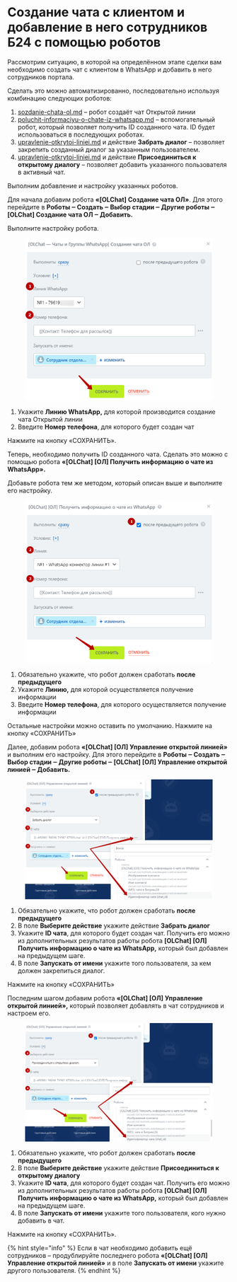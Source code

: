 # Создание чата с клиентом и добавление в него сотрудников Б24 с помощью роботов

Рассмотрим ситуацию, в которой на определённом этапе сделки вам необходимо создать чат с клиентом в WhatsApp и добавить в него сотрудников портала.

Сделать это можно автоматизированно, последовательно используя комбинацию следующих роботов:

1. [sozdanie-chata-ol.md](../../roboty-i-aktiviti/roboty/sozdanie-chata-ol.md "mention") – робот создаёт чат Открытой линии
2. [poluchit-informaciyu-o-chate-iz-whatsapp.md](../../roboty-i-aktiviti/roboty/poluchit-informaciyu-o-chate-iz-whatsapp.md "mention") – вспомогательный робот, который позволяет получить ID созданного чата. ID будет использоваться в последующих роботах.
3. [upravlenie-otkrytoi-liniei.md](../../roboty-i-aktiviti/roboty/upravlenie-otkrytoi-liniei.md "mention") и действие **Забрать диалог** – позволяет закрепить созданный диалог за указанным пользователем.
4. [upravlenie-otkrytoi-liniei.md](../../roboty-i-aktiviti/roboty/upravlenie-otkrytoi-liniei.md "mention") и действие **Присоединиться к открытому диалогу** – позволяет добавить указанного пользователя в активный чат.

Выполним добавление и настройку указанных роботов.

Для начала добавим робота **«\[OLChat] Создание чата ОЛ»**. Для этого перейдите в **Роботы ‒ Создать ‒ Выбор стадии ‒ Другие роботы ‒ \[OLChat] Создание чата ОЛ ‒ Добавить.**

Выполните настройку робота.

<figure><img src="../../.gitbook/assets/image (945).png" alt=""><figcaption></figcaption></figure>

1. Укажите **Линию WhatsApp,** для которой производится создание чата Открытой линии
2. Введите **Номер телефона**, для которого будет создан чат

Нажмите на кнопку «СОХРАНИТЬ».

Теперь, необходимо получить ID созданного чата. Сделать это можно с помощью робота **«\[OLChat] \[ОЛ] Получить информацию о чате из WhatsApp».**

Добавьте робота тем же методом, который описан выше и выполните его настройку.

<figure><img src="../../.gitbook/assets/image (946).png" alt=""><figcaption></figcaption></figure>

1. Обязательно укажите, что робот должен сработать **после предыдущего**
2. Укажите **Линию,** для которой осуществляется получение информации
3. Введите **Номер телефона**, для которого осуществляется получение информации

Остальные настройки можно оставить по умолчанию. Нажмите на кнопку «СОХРАНИТЬ»

Далее, добавим робота **«\[OLChat] \[ОЛ] Управление открытой линией»** и выполним его настройку. Для этого перейдите в **Роботы ‒ Создать ‒ Выбор стадии ‒ Другие роботы ‒ \[OLChat] \[ОЛ] Управление открытой линией ‒ Добавить.**

<figure><img src="../../.gitbook/assets/image (947).png" alt=""><figcaption></figcaption></figure>

1. Обязательно укажите, что робот должен сработать **после предыдущего**
2. В поле **Выберите действие** укажите действие **Забрать диалог**
3. Укажите **ID чата**, для которого будет создан чат. Получить его можно из дополнительных результатов работы робота **\[OLChat] \[ОЛ] Получить информацию о чате из WhatsApp,** который был добавлен на предыдущем шаге.
4. В поле **Запускать от имени** укажите того пользователя, за кем должен закрепиться диалог.

Нажмите на кнопку «СОХРАНИТЬ»

Последним шагом добавим робота **«\[OLChat] \[ОЛ] Управление открытой линией»,** который позволяет добавлять в чат сотрудников и настроем его.

<figure><img src="../../.gitbook/assets/image (948).png" alt=""><figcaption></figcaption></figure>

1. Обязательно укажите, что робот должен сработать **после предыдущего**
2. В поле **Выберите действие** укажите действие **Присоединиться к открытому диалогу**
3. Укажите **ID чата**, для которого будет создан чат. Получить его можно из дополнительных результатов работы робота **\[OLChat] \[ОЛ] Получить информацию о чате из WhatsApp,** который был добавлен на предыдущем шаге.
4. В поле **Запускать от имени** укажите того пользователя, кого нужно добавить в чат.

Нажмите на кнопку «СОХРАНИТЬ».

{% hint style="info" %}
Если в чат необходимо добавить ещё сотрудников – продублируйте последнего робота **«\[OLChat] \[ОЛ] Управление открытой линией»** и в поле **Запускать от имени** укажите другого пользователя.
{% endhint %}
